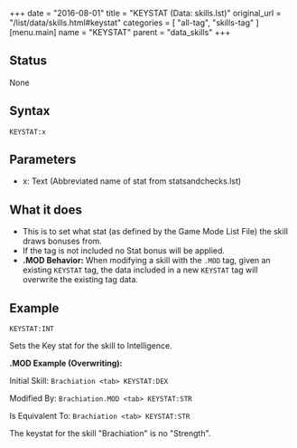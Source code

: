 +++
date = "2016-08-01"
title = "KEYSTAT (Data: skills.lst)"
original_url = "/list/data/skills.html#keystat"
categories = [ "all-tag", "skills-tag" ]
[menu.main]
    name = "KEYSTAT"
    parent = "data_skills"
+++

## Status

None

## Syntax

`KEYSTAT:x`

## Parameters

-   x: Text (Abbreviated name of stat
    from statsandchecks.lst)



What it does
------------

-   This is to set what stat (as defined by the Game Mode List File) the
    skill draws bonuses from.
-   If the tag is not included no Stat bonus will be applied.
-   **.MOD Behavior:** When modifying a skill with the `.MOD` tag, given
    an existing `KEYSTAT` tag, the data included in a new `KEYSTAT` tag
    will overwrite the existing tag data.

Example
-------

`KEYSTAT:INT`

Sets the Key stat for the skill to Intelligence.

**.MOD Example (Overwriting):**

Initial Skill: `Brachiation <tab> KEYSTAT:DEX`

Modified By: `Brachiation.MOD <tab> KEYSTAT:STR`

Is Equivalent To: `Brachiation <tab> KEYSTAT:STR`

The keystat for the skill "Brachiation" is no "Strength".

